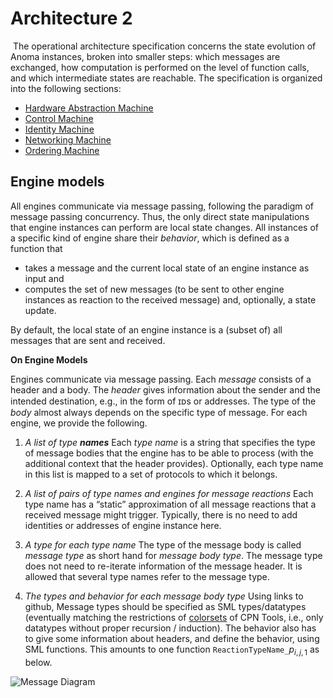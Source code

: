# Architecture 2
​
The operational architecture specification concerns the state evolution of Anoma instances, broken into smaller steps: which messages are exchanged, how computation is performed on the level of function calls, and which intermediate states are reachable.
The specification is organized into the following sections:

- [Hardware Abstraction Machine](./architecture-2/hardware-abstraction.md)
- [Control Machine](./architecture-2/control.md)
- [Identity Machine](./architecture-2/identity.md)
- [Networking Machine](./architecture-2/networking.md)
- [Ordering Machine](./architecture-2/ordering-v1.md)

## Engine models

All engines communicate via message passing, following the paradigm of message passing concurrency.
Thus,
the only direct state manipulations that engine instances can perform are local state changes. <!--
(In a sense, there is no such thing as **the** _global state_ of a chain,
but only local views). -->
All instances of a specific kind of engine share their _behavior_,
which is defined as a function that
- takes a message and the current local state of an engine instance as input
  and
- computes the set of new messages (to be sent to other engine instances as reaction to the received message)
  and, optionally, a state update.

By default, the local state of an engine instance is a (subset of) all messages that are sent and received.

**On Engine Models**

Engines communicate via message passing.
Each _message_ consists of a header and a body.
The _header_ gives information about the sender and the intended destination,
e.g., in the form of ɪᴅs or addresses.
The type of the _body_ almost always depends on the specific type of message.
For each engine,
we provide the following.

1. _A list of type **names**_
   Each _type name_ is a string that specifies
   the type of message bodies that the engine has to be able to process
   (with the additional context that the header provides). <!--
   Type names are also used for naming the places in the Petri net model.
   -->
   Optionally,
   each type name in this list is mapped to a set of protocols to which it belongs.
2. _A list of pairs of type names and engines for message reactions_
   Each type name has a “static” approximation of all message reactions
   that a received message might trigger.
   Typically, there is no need to add identities or addresses of engine instance here.
3. _A type for each type name_
   The type of the message body is called _message type_ as short hand for _message body type_.
   The message type does not need to re-iterate information of the message header.
   It is allowed that several type names refer to the message type.

4. _The types and behavior for each message body type_
   Using links to github,
   Message types should be specified as SML types/datatypes
   (eventually matching the restrictions of
   [colorsets](https://cpntools.org/2018/01/12/color-sets/)
   of CPN Tools,
   i.e., only datatypes without proper recursion / induction).
   The behavior also has to give some information about headers,
   and define the behavior,
   using SML functions.
   This amounts to one function `ReactionTypeName_`$p_{i,j,1}$ as below.

   <!--
   If possible,
   we describe the behavior in terms of messages previously received.
   This could be achieved by sending auxiliary messages to “self” (bypassing the network),
   effectively calling “self” with a new message.

   The behavior should be specified as
   [SML functions](https://cpntools.org/2018/01/09/functions-declarations-and-control-structures/)
   for [code segments](https://cpntools.org/2018/01/09/code-segments/)
   combined with [guards](https://cpntools.org/2018/01/09/guards/) that state pre-conditions
   in the sense of [Hoare triples](https://en.wikipedia.org/wiki/Hoare_logic#Hoare_triple),
   in particular to allow for several instances of the same engine.
   -->

<!-- TODO: Even when the following renders, it is not really clear what the structure of the description is. -->

<!--
Thus, the structure of the description of engine models is as follows.

- Engine 1
  _\[…\]_
- Engine 2
  _\[…\]_
- ⋮
- Engine $i$
  - MessageTypeName_$i_1$ \[$\scriptscriptstyle\{<\mathrm{protocols}(i,1)>\}$\]
    _<↑link sub-directory `MessageType_i_1`>_
    _\[…\]_
  - ⋮
  - MessageTypeName_$i_j$ \[$\scriptscriptstyle[\{<\mathrm{protocols}(i,j)>\}$\]
    _<↑link to sub-directory `MessageType_i_j`>_
    from _<engine $\tilde \imath_j$>_ may trigger:

    - ReactionTypeName_$p_{i,j,1}$ → Engine_$q_{i,j,1}$,…,Engine_$q_{i,j,n_{i,j,1}}$
      _<one liner i,j,1>_
    - ReactionTypeName_$p_{i,j,2}$ → Engine_$q_{i,j,2}$,…,Engine_$q_{i,j,n_{i,j,2}}$
      _<one liner i,j,2>_
    - ⋮
    - ReactionTypeName_$p_{i,j,k}$ → Engine_$q_{i,j,k}$,…,Engine_$q_{i,j,n_{i,j,k}}$
      _<one liner i,j,k>_
    - ⋮
    - ReactionTypeName_$p_{i,j,m_{i,j}}$ → Engine_$q_{i,j,m_{i,j}}$,…,Engine_$q_{i,j,n_{i,j,m_{i,j}}}$
      _<one liner i,j,$m_{i,j}$>_
  - ⋮
  - MessageTypeName_$i_{m_i}$ \[$\scriptscriptstyle\{<\mathrm{protocols}(i,m_i)>\}$\]
    _<↑link to sub-directory `MessageType_i_{m_i}`>_
    _\[…\]_
- ⋮
- engine $N$
-->

![Message Diagram](rought_execution_engine_message_passing.svg)
